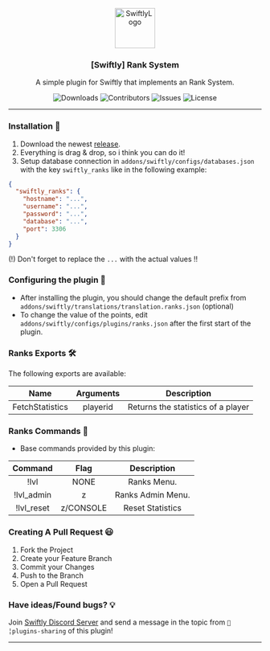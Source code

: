 <p align="center">
  <a href="https://github.com/swiftly-solution/ranks">
    <img src="https://cdn.swiftlycs2.net/swiftly-logo.png" alt="SwiftlyLogo" width="80" height="80">
  </a>

  <h3 align="center">[Swiftly] Rank System</h3>

  <p align="center">
    A simple plugin for Swiftly that implements an Rank System.
    <br/>
  </p>
</p>

<p align="center">
  <img src="https://img.shields.io/github/downloads/swiftly-solution/ranks/total" alt="Downloads"> 
  <img src="https://img.shields.io/github/contributors/swiftly-solution/ranks?color=dark-green" alt="Contributors">
  <img src="https://img.shields.io/github/issues/swiftly-solution/ranks" alt="Issues">
  <img src="https://img.shields.io/github/license/swiftly-solution/ranks" alt="License">
</p>

---

### Installation 👀

1. Download the newest [release](https://github.com/swiftly-solution/ranks/releases).
2. Everything is drag & drop, so i think you can do it!
3. Setup database connection in `addons/swiftly/configs/databases.json` with the key `swiftly_ranks` like in the following example:

```json
{
  "swiftly_ranks": {
    "hostname": "...",
    "username": "...",
    "password": "...",
    "database": "...",
    "port": 3306
  }
}
```

(!) Don't forget to replace the `...` with the actual values !!

### Configuring the plugin 🧐

- After installing the plugin, you should change the default prefix from `addons/swiftly/translations/translation.ranks.json` (optional)
- To change the value of the points, edit `addons/swiftly/configs/plugins/ranks.json` after the first start of the plugin.

### Ranks Exports 🛠️

The following exports are available:

|     Name    |    Arguments    |                            Description                            |
|:-----------:|:---------------:|:-----------------------------------------------------------------:|
|   FetchStatistics  | playerid | Returns the statistics of a player  |

### Ranks Commands 💬

* Base commands provided by this plugin:

|      Command     |        Flag       |               Description              |
|:----------------:|:-----------------:|:--------------------------------------:|
|     !lvl    |       NONE     |        Ranks Menu.        |
|   !lvl_admin   |       z     |    Ranks Admin Menu.   |
|   !lvl_reset | z/CONSOLE | Reset Statistics |

### Creating A Pull Request 😃

1. Fork the Project
2. Create your Feature Branch
3. Commit your Changes
4. Push to the Branch
5. Open a Pull Request

### Have ideas/Found bugs? 💡

Join [Swiftly Discord Server](https://swiftlycs2.net/discord) and send a message in the topic from `📕╎plugins-sharing` of this plugin!

---

